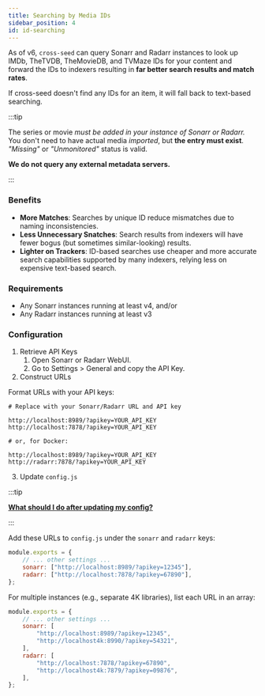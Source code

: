 ```yaml
---
title: Searching by Media IDs
sidebar_position: 4
id: id-searching
---
```


As of v6, `cross-seed` can query Sonarr and Radarr instances to look up IMDb,
TheTVDB, TheMovieDB, and TVMaze IDs for your content and forward the IDs to
indexers resulting in **far better search results and match rates**.

If cross-seed doesn't find any IDs for an item, it will fall back to text-based
searching.

:::tip

The series or movie _must be added in your instance of Sonarr or Radarr._ You
don't need to have actual media _imported_, but **the entry must exist**.
_"Missing"_ or _"Unmonitored"_ status is valid.

**We do not query any external metadata servers.**

:::

### Benefits

- **More Matches**: Searches by unique ID reduce mismatches due to naming
  inconsistencies.
- **Less Unnecessary Snatches**: Search results from indexers will have fewer
  bogus (but sometimes similar-looking) results.
- **Lighter on Trackers**: ID-based searches use cheaper and more accurate
  search capabilities supported by many indexers, relying less on expensive
  text-based search.

### Requirements

- Any Sonarr instances running at least v4, and/or
- Any Radarr instances running at least v3

### Configuration

1. Retrieve API Keys
    1. Open Sonarr or Radarr WebUI.
    2. Go to Settings > General and copy the API Key.
2. Construct URLs

Format URLs with your API keys:

```
# Replace with your Sonarr/Radarr URL and API key

http://localhost:8989/?apikey=YOUR_API_KEY
http://localhost:7878/?apikey=YOUR_API_KEY

# or, for Docker:

http://localhost:8989/?apikey=YOUR_API_KEY
http://radarr:7878/?apikey=YOUR_API_KEY
```

3. Update `config.js`

:::tip

[**What should I do after updating my config?**](../basics/faq-troubleshooting.md#what-should-i-do-after-updating-my-config)

:::

Add these URLs to `config.js` under the `sonarr` and `radarr` keys:

```js
module.exports = {
	// ... other settings ...
	sonarr: ["http://localhost:8989/?apikey=12345"],
	radarr: ["http://localhost:7878/?apikey=67890"],
};
```

For multiple instances (e.g., separate 4K libraries), list each URL in an array:

```js
module.exports = {
	// ... other settings ...
	sonarr: [
		"http://localhost:8989/?apikey=12345",
		"http://localhost4k:8990/?apikey=54321",
	],
	radarr: [
		"http://localhost:7878/?apikey=67890",
		"http://localhost4k:7879/?apikey=09876",
	],
};
```
